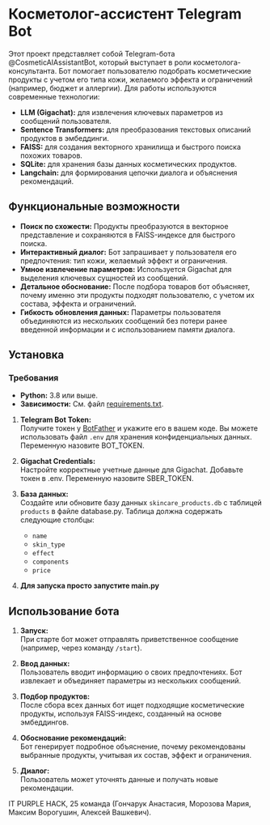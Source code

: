# Косметолог-ассистент Telegram Bot

Этот проект представляет собой Telegram-бота @CosmeticAIAssistantBot, который выступает в роли косметолога-консультанта. Бот помогает пользователю подобрать косметические продукты с учетом его типа кожи, желаемого эффекта и ограничений (например, бюджет и аллергии). Для работы используются современные технологии:

- **LLM (Gigachat):** для извлечения ключевых параметров из сообщений пользователя.
- **Sentence Transformers:** для преобразования текстовых описаний продуктов в эмбеддинги.
- **FAISS:** для создания векторного хранилища и быстрого поиска похожих товаров.
- **SQLite:** для хранения базы данных косметических продуктов.
- **Langchain:** для формирования цепочки диалога и объяснения рекомендаций.

## Функциональные возможности

- **Поиск по схожести:** Продукты преобразуются в векторное представление и сохраняются в FAISS-индексе для быстрого поиска.
- **Интерактивный диалог:** Бот запрашивает у пользователя его предпочтения: тип кожи, желаемый эффект и ограничения.
- **Умное извлечение параметров:** Используется Gigachat для выделения ключевых сущностей из сообщений.
- **Детальное обоснование:** После подбора товаров бот объясняет, почему именно эти продукты подходят пользователю, с учетом их состава, эффекта и ограничений.
- **Гибкость обновления данных:** Параметры пользователя объединяются из нескольких сообщений без потери ранее введенной информации и с использованием памяти диалога.

## Установка

### Требования

- **Python:** 3.8 или выше.
- **Зависимости:** См. файл [requirements.txt](#requirements).

1. **Telegram Bot Token:**  
   Получите токен у [BotFather](https://t.me/BotFather) и укажите его в вашем коде. Вы можете использовать файл `.env` для хранения конфиденциальных данных. Переменную назовите BOT_TOKEN.

2. **Gigachat Credentials:**  
   Настройте корректные учетные данные для Gigachat. Добавьте токен в .env. Переменную назовите SBER_TOKEN.

3. **База данных:**  
   Создайте или обновите базу данных `skincare_products.db` с таблицей `products` в файле database.py. Таблица должна содержать следующие столбцы:
   - `name`
   - `skin_type`
   - `effect`
   - `components`
   - `price`

4. **Для запуска просто запустите main.py**


## Использование бота


1. **Запуск:**  
   При старте бот может отправлять приветственное сообщение (например, через команду `/start`).

2. **Ввод данных:**  
   Пользователь вводит информацию о своих предпочтениях. Бот извлекает и объединяет параметры из нескольких сообщений.

3. **Подбор продуктов:**  
   После сбора всех данных бот ищет подходящие косметические продукты, используя FAISS-индекс, созданный на основе эмбеддингов.

4. **Обоснование рекомендаций:**  
   Бот генерирует подробное объяснение, почему рекомендованы выбранные продукты, учитывая их состав, эффект и ограничения.

5. **Диалог:**  
   Пользователь может уточнять данные и получать новые рекомендации.


IT PURPLE HACK, 25 команда (Гончарук Анастасия, Морозова Мария, Максим Ворогушин, Алексей Вашкевич).
